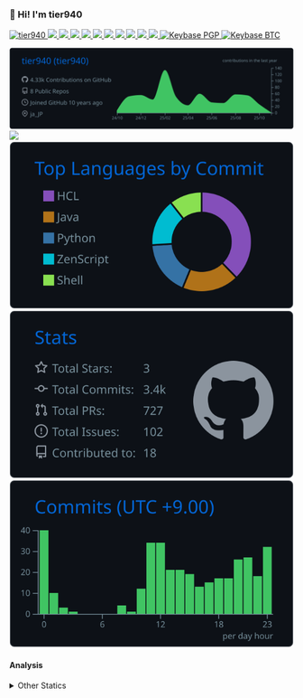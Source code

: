 ### 👋 Hi! I'm tier940

<p align="left"> 
  <a href="https://github.com/tier940/tier940/">
    <img src="https://komarev.com/ghpvc/?username=tier940" alt="tier940" />
  </a>
  <a href="http://twitter.com/tier940">
    <img height="20" src="https://img.shields.io/twitter/follow/tier940?label=Twitter&logo=twitter&style=flat" />
  </a>
  <a href="https://github.com/tier940">
    <img height="20" src="https://img.shields.io/github/followers/tier940?label=follow&logo=github&style=flat" />
  </a>
  <a href="https://www.reddit.com/user/tier940">
    <img height="20" src="https://img.shields.io/reddit/user-karma/combined/tier940?label=Reddit&logo=reddit&style=flat" />
  </a>
  <a href="https://stackoverflow.com/users/17317833/tier940">
    <img height="20" src="https://img.shields.io/stackexchange/stackoverflow/r/17317833?label=StackOverflow&logo=stack-overflow&style=flat" />
  </a>
  <a href="https://zenn.dev/tier940">
    <img height="20" src="https://zenn.badge.nikaera.com/s/tier940/likes" />
  </a>
  <a href="https://zenn.dev/tier940">
    <img height="20" src="https://zenn.badge.nikaera.com/s/tier940/followers" />
  </a>
  <a href="https://zenn.dev/tier940">
    <img height="20" src="https://zenn.badge.nikaera.com/s/tier940/articles" />
  </a>
  <a href="http://qiita.com/tier940">
    <img height="20" src="https://qiita-badge.apiapi.app/s/tier940/posts.svg" />
  </a>
  <a href="http://qiita.com/tier940">
    <img height="20" src="https://qiita-badge.apiapi.app/s/tier940/contributions.svg" />
  </a>
  <a href="https://github.com/tier940/tier940/">
    <img height="20" src="https://github.com/tier940/tier940/actions/workflows/main.yml/badge.svg" />
  </a>
  <a href="https://keybase.io/tier940">
    <img alt="Keybase PGP" src="https://img.shields.io/keybase/pgp/tier940">
  </a>
  <a href="https://keybase.io/tier940">
    <img alt="Keybase BTC" src="https://img.shields.io/keybase/btc/tier940">
  </a>
</p>

[![](https://raw.githubusercontent.com/tier940/tier940/main/profile-summary-card-output/github_dark/0-profile-details.svg)](https://github.com/vn7n24fzkq/github-profile-summary-cards)
[![](https://raw.githubusercontent.com/tier940/tier940/main/profile-summary-card-output/github_dark/1-repos-per-language.svg)](https://github.com/vn7n24fzkq/github-profile-summary-cards) [![](https://raw.githubusercontent.com/tier940/tier940/main/profile-summary-card-output/github_dark/2-most-commit-language.svg)](https://github.com/vn7n24fzkq/github-profile-summary-cards)
[![](https://raw.githubusercontent.com/tier940/tier940/main/profile-summary-card-output/github_dark/3-stats.svg)](https://github.com/vn7n24fzkq/github-profile-summary-cards) [![](https://raw.githubusercontent.com/tier940/tier940/main/profile-summary-card-output/github_dark/4-productive-time.svg)](https://github.com/vn7n24fzkq/github-profile-summary-cards)


#### Analysis
<!-- <img height="150" src="https://github.com/tier940/tier940/blob/master/images/stat.svg" alt="Alternative Text"/> -->

<details>
  <summary>Other Statics</summary>
  <!--START_SECTION:waka-->
![Code Time](http://img.shields.io/badge/Code%20Time-4%2C274%20hrs%2042%20mins-blue)

**🐱 My GitHub Data** 

> 📦 34.1 kB Used in GitHub's Storage 
 > 
> 💼 Opted to Hire
 > 
> 📜 8 Public Repositories 
 > 
> 🔑 5 Private Repositories 
 > 
**I'm an Early 🐤** 

```text
🌞 Morning                194 commits         █████░░░░░░░░░░░░░░░░░░░░   21.63 % 
🌆 Daytime                364 commits         ██████████░░░░░░░░░░░░░░░   40.58 % 
🌃 Evening                251 commits         ███████░░░░░░░░░░░░░░░░░░   27.98 % 
🌙 Night                  88 commits          ██░░░░░░░░░░░░░░░░░░░░░░░   09.81 % 
```
📅 **I'm Most Productive on Friday** 

```text
Monday                   70 commits          ██░░░░░░░░░░░░░░░░░░░░░░░   07.80 % 
Tuesday                  109 commits         ███░░░░░░░░░░░░░░░░░░░░░░   12.15 % 
Wednesday                131 commits         ████░░░░░░░░░░░░░░░░░░░░░   14.60 % 
Thursday                 76 commits          ██░░░░░░░░░░░░░░░░░░░░░░░   08.47 % 
Friday                   232 commits         ██████░░░░░░░░░░░░░░░░░░░   25.86 % 
Saturday                 110 commits         ███░░░░░░░░░░░░░░░░░░░░░░   12.26 % 
Sunday                   169 commits         █████░░░░░░░░░░░░░░░░░░░░   18.84 % 
```


📊 **This Week I Spent My Time On** 

```text
🕑︎ Time Zone: Asia/Tokyo

💬 Programming Languages: 
Other                    29 hrs 32 mins      █████████████████████░░░░   85.40 % 
Java                     3 hrs 29 mins       ███░░░░░░░░░░░░░░░░░░░░░░   10.12 % 
JSON                     36 mins             ░░░░░░░░░░░░░░░░░░░░░░░░░   01.78 % 
Markdown                 18 mins             ░░░░░░░░░░░░░░░░░░░░░░░░░   00.89 % 
Java Properties          8 mins              ░░░░░░░░░░░░░░░░░░░░░░░░░   00.42 % 

🔥 Editors: 
Edge                     29 hrs 30 mins      █████████████████████░░░░   85.32 % 
IntelliJ IDEA            3 hrs 53 mins       ███░░░░░░░░░░░░░░░░░░░░░░   11.24 % 
VS Code                  1 hr 11 mins        █░░░░░░░░░░░░░░░░░░░░░░░░   03.44 % 

💻 Operating System: 
Windows                  32 hrs 21 mins      ███████████████████████░░   93.58 % 
Mac                      2 hrs 13 mins       ██░░░░░░░░░░░░░░░░░░░░░░░   06.42 % 
```

**I Mostly Code in Java** 

```text
Java                     14 repos            ████████████░░░░░░░░░░░░░   50.00 % 
Python                   2 repos             ██░░░░░░░░░░░░░░░░░░░░░░░   07.14 % 
ZenScript                2 repos             ██░░░░░░░░░░░░░░░░░░░░░░░   07.14 % 
Astro                    1 repo              █░░░░░░░░░░░░░░░░░░░░░░░░   03.57 % 
HTML                     1 repo              █░░░░░░░░░░░░░░░░░░░░░░░░   03.57 % 
```



**Timeline**

![Lines of Code chart](https://raw.githubusercontent.com/tier940/tier940/main/assets/bar_graph.png)


 Last Updated on 11/08/2024 00:33:20 UTC
<!--END_SECTION:waka-->
</details>
